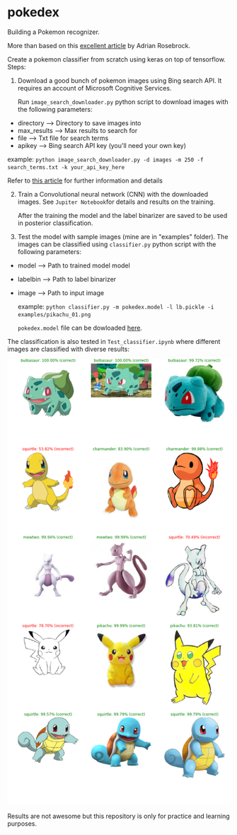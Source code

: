 # pokedex
Building a Pokemon recognizer.

More than based on this [excellent article](
https://www.pyimagesearch.com/2018/04/16/keras-and-convolutional-neural-networks-cnns/?utm_source=mybridge&utm_medium=blog&utm_campaign=read_more) by Adrian Rosebrock.

Create a pokemon classifier from scratch using keras on top of tensorflow.
Steps:
1. Download a good bunch of pokemon images using Bing search API. It requires an account of Microsoft Cognitive Services.

   Run `image_search_downloader.py` python script to download images with the following parameters:

  * directory --> Directory to save images into
  * max_results --> Max results to search for
  * file --> Txt file for search terms
  * apikey --> Bing search API key (you'll need your own key)
  
  example: `python image_search_downloader.py -d images -m 250 -f search_terms.txt -k your_api_key_here`
  
  Refer to [this article](https://www.pyimagesearch.com/2018/04/09/how-to-quickly-build-a-deep-learning-image-dataset/) for further information and details
  
2. Train a Convolutional neural network (CNN) with the downloaded images. See `Jupiter Notebook`for details and results on the training.

   After the training the model and the label binarizer are saved to be used in posterior classification.

3. Test the model with sample images (mine are in "examples" folder). The images can be classified using `classifier.py` python script with the following parameters:

  * model --> Path to trained model model
  * labelbin --> Path to label binarizer
  * image --> Path to input image
  
     example: `python classifier.py -m pokedex.model -l lb.pickle -i examples/pikachu_01.png`

     `pokedex.model` file can be dowloaded [here](https://www.amazon.es/clouddrive/share/xRIHKaA1k1k8KRiQmZWliMUwXxq8IifpzsoWOv49EIt?_encoding=UTF8&%2AVersion%2A=1&%2Aentries%2A=0&mgh=1).
  
  The classification is also tested in `Test_classifier.ipynb` where different images are classified with diverse results:
  
  ![alt text](classifier_results.png)


Results are not awesome but this repository is only for practice and learning purposes.